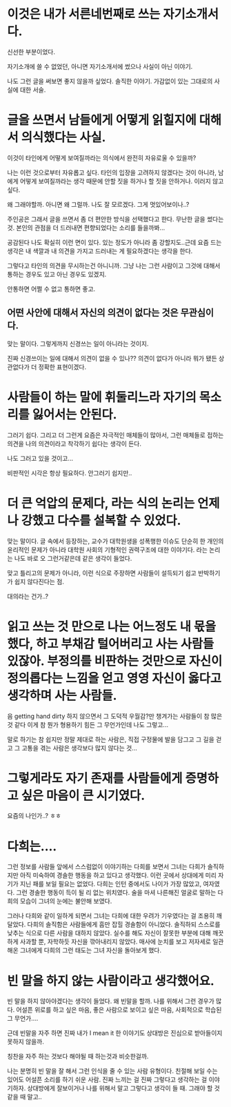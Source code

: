 # 이것은 내가 서른네번째로 쓰는 자기소개서다.

신선한 부분이었다.

자기소개에 쓸 수 없었던, 아니면 자기소개서에 썼으나 사실이 아닌 이야기.

나도 그런 글을 써보면 좋지 않을까 싶었다. 솔직한 이야기. 가감없이 있는 그대로의 사실에 대한 서술.

# 글을 쓰면서 남들에게 어떻게 읽힐지에 대해서 의식했다는 사실.

이것이 타인에게 어떻게 보여질까라는 의식에서 완전히 자유로울 수 있을까?

나는 이런 것으로부터 자유롭고 싶다. 타인의 입장을 고려하지 않겠다는 것이 아니라, 남에게 어떻게 보여질까라는 생각 때문에 안할 짓을 하거나 할 짓을 안하거나. 이러지 않고 싶다.

왜 그래야할까. 아니면 왜 그럴까. 나도 잘 모르겠다. 그게 멋있어보이나..?

주인공은 그래서 글을 쓰면서 좀 더 편안한 방식을 선택했다고 한다. 무난한 글을 썼다는 것. 본인의 관점을 더 드러내면 편향되었다는 소리를 들을까봐...

공감된다 나도 확실히 이런 면이 있다. 있는 정도가 아니라 좀 강할지도..근데 요즘 드는 생각은 내 색깔과 내 의견을 가지고 드러내는 게 필요하겠다는 생각을 한다.

그렇다고 타인의 의견을 무시하는건 아니니까. 그냥 나는 그런 사람이고 그것에 대해서 통하는 경우도 있고 아닌 경우도 있겠지.

안통하면 어쩔 수 없고 통하면 좋고.

## 어떤 사안에 대해서 자신의 의견이 없다는 것은 무관심이다.

맞는 말이다. 그렇게까지 신경쓰는 일이 아니라는 것이지.

진짜 신경쓰이는 일에 대해서 의견이 없을 수 있나?? 의견이 없다가 아니라 뭐가 됐든 상관없다가 더 정확한 표현이겠다.

# 사람들이 하는 말에 휘둘리느라 자기의 목소리를 잃어서는 안된다.

그러기 쉽다. 그리고 더 그런게 요즘은 자극적인 매체들이 많아서, 그런 매체들로 접하는 의견을 나의 의견이라고 착각하기 쉽다는 생각이 든다.

나도 그러고 있을 것이고...

비판적인 시각은 항상 필요하다. 안그러기 쉽지만..

# 더 큰 억압의 문제다, 라는 식의 논리는 언제나 강했고 다수를 설복할 수 있었다.

맞는 말이다. 글 속에서 등장하는, 교수가 대학원생을 성폭행한 이슈도 단순히 한 개인의 윤리적인 문제가 아니라 대학원 사회의 기형적인 권력구조에 대한 이야기다. 라는 논리는 나도 바로 오 그런거같은데 같은 생각이 들었다.

맞고 틀리고의 문제가 아니라, 이런 식으로 주장하면 사람들이 설득되기 쉽고 반박하기가 쉽지 않다진다는 점.

대의라는 건가..?

# 읽고 쓰는 것 만으로 나는 어느정도 내 몫을 했다, 하고 부채감 털어버리고 사는 사람들 있잖아. 부정의를 비판하는 것만으로 자신이 정의롭다는 느낌을 얻고 영영 자신이 옳다고 생각하며 사는 사람들.

음 getting hand dirty 하지 않으면서 그 도덕적 우월감?만 챙겨가는 사람들이 참 많은 것 같다 이게 참 뭔가 형용하기 힘든 그 무언가인데 나도 그렇고...

말로 하기는 참 쉽지만 정말 제대로 하는 사람은, 직접 구정물에 발을 담그고 그 길을 걷고 그 고통을 겪는 사람은 생각보다 많지 않다는 것...

# 그렇게라도 자기 존재를 사람들에게 증명하고 싶은 마음이 큰 시기였다.

요즘의 나인가..? ㅎㅎ

# 다희는....

그런 정보를 사람들 앞에서 스스럼없이 이야기하는 다희를 보면서 그녀는 다희가 솔직하지만 아직 미숙하여 경솔한 행동을 하고 있다고 생각했다. 이런 곳에서 상대에게 미리 자기가 지닌 패를 보일 필요는 없었다. 다희는 인턴 중에서도 나이가 가장 많았고, 여자였다. 그런 경솔한 행동이 득이 될 리 없는 위치였다. 술을 마셔 나른해진 얼굴로 말하는 다희의 모습이 그녀의 눈에는 불안해 보였다.

그러나 다희와 같이 일하게 되면서 그녀는 다희에 대한 우려가 기우였다는 걸 조용히 깨달았다. 다희의 솔직함은 사람들에게 흠만 잡힐 경솔함이 아니었다. 솔직하되 스스로를 낮추는 식으로 다른 사람을 대하지 않았다. 실수를 해도 자신이 잘못한 부분에 대해 깨끗하게 사과할 뿐, 자학하듯 자신을 깎아내리지 않았다. 매사에 눈치를 보고 저자세로 일관해온 그녀에게 다희의 그런 태도는 그녀 자신을 돌아보게 했다.

# 빈 말을 하지 않는 사람이라고 생각했어요.

빈 말을 하지 않아야겠다는 생각이 들었다. 왜 빈말을 할까. 나를 위해서 그런 경우가 많다. 어설픈 위로를 하고 싶은 마음, 좋은 사람으로 보이고 싶은 마음, 사회적으로 학습된 그 무언가....

근데 빈말을 자주 하면 진짜 내가 I mean it 한 이야기도 상대방은 진심으로 받아들이지 못하지 않을까.

칭찬을 자주 하는 것보다 해야될 때 하는것과 비슷한걸까.

나는 분명히 빈 말을 잘 해서 그런 인식을 줄 수 있는 사람 유형이다. 친절해 보일 수는 있어도 어설픈 소리를 하기 쉬운 사람. 진짜 느끼는 걸 진짜 그렇다고 생각하는 걸 이야기하자. 상대방에게 잘보이거나 나를 위해서 말고 그렇다고 생각이 들 때. 그래야 할 것 같을 때 말고..
